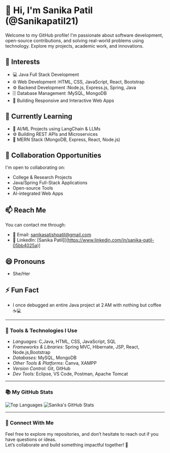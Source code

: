# 👋 Hi, I'm Sanika Patil (@Sanikapatil21)

Welcome to my GitHub profile! I'm passionate about software development, open-source contributions, and solving real-world problems using technology. Explore my projects, academic work, and innovations.

## 👀 Interests
- 💻 Java Full Stack Development  
- 🌐 Web Development :HTML, CSS, JavaScript, React, Bootstrap  
- ⚙ Backend Development :Node.js, Express.js, Spring, Java
- 🗄 Database Management :MySQL, MongoDB
- 📱 Building Responsive and Interactive Web Apps

## 🌱 Currently Learning
- 🧠 AI/ML Projects using LangChain & LLMs  
- ⚙️ Building REST APIs and Microservices  
- 🧩 MERN Stack (MongoDB, Express, React, Node.js)

## 💞 Collaboration Opportunities
I'm open to collaborating on:
- College & Research Projects  
- Java/Spring Full-Stack Applications  
- Open-source Tools  
- AI-integrated Web Apps  

## 📫 Reach Me
You can contact me through:
- 📧 Email: sanikasatishpatil@gmail.com  
- 🔗 LinkedIn: [Sanika Patil][(https://www.linkedin.com/in/sanika-patil-05bb4025a)]

## 😄 Pronouns
- She/Her

## ⚡ Fun Fact
- I once debugged an entire Java project at 2 AM with nothing but coffee ☕💻

---

### 🔧 Tools & Technologies I Use

- *Languages:* C,Java, HTML, CSS, JavaScript, SQL  
- *Frameworks & Libraries:* Spring MVC, Hibernate, JSP, React, Node.js,Bootstrap 
- *Databases:* MySQL, MongoDB  
- *Other Tools & Platforms:* Canva, XAMPP  
- *Version Control:* Git, GitHub  
- *Dev Tools:* Eclipse, VS Code, Postman, Apache Tomcat

---

### 📚 My GitHub Stats

![Top Languages](https://github-readme-stats.vercel.app/api/top-langs/?username=Sanikapatil21&layout=compact&theme=radical)
![Sanika's GitHub Stats](https://github-readme-stats.vercel.app/api?username=Sanikapatil21&show_icons=true&count_private=true&hide=prs&theme=radical)


---

### 🔗 Connect With Me

Feel free to explore my repositories, and don’t hesitate to reach out if you have questions or ideas.  
Let’s collaborate and build something impactful together! 🚀
